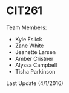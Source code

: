 <h1>CIT261</h1>

Team Members:
<ul>
<li>Kyle Eslick</li>

<li>Zane White</li>

<li>Jeanette Larsen</li>

<li>Amber Cristner</li>

<li>Alyssa Campbell</li>

<li>Tisha Parkinson</li>
</ul>

Last Update (4/1/2016) 
